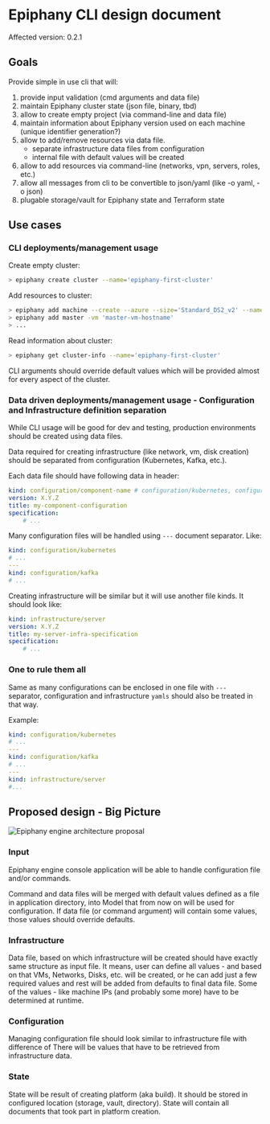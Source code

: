 # Epiphany CLI design document

Affected version: 0.2.1

## Goals

Provide simple in use cli that will:

1. provide input validation (cmd arguments and data file)
2. maintain Epiphany cluster state (json file, binary, tbd)
3. allow to create empty project (via command-line and data file)
4. maintain information about Epiphany version used on each machine (unique identifier generation?)
5. allow to add/remove resources via data file.
    - separate infrastructure data files from configuration
    - internal file with default values will be created
6. allow to add resources via command-line (networks, vpn, servers, roles, etc.)
7. allow all messages from cli to be convertible to json/yaml (like -o yaml, -o json)
8. plugable storage/vault for Epiphany state and Terraform state

## Use cases

### CLI deployments/management usage

Create empty cluster:

```bash
> epiphany create cluster --name='epiphany-first-cluster'
```

Add resources to cluster:

```bash
> epiphany add machine --create --azure --size='Standard_DS2_v2' --name='master-vm-hostname'
> epiphany add master -vm 'master-vm-hostname'
> ...
```

Read information about cluster:

```bash
> epiphany get cluster-info --name='epiphany-first-cluster'
```

CLI arguments should override default values which will be provided almost for every aspect of the cluster.

### Data driven deployments/management usage - Configuration and Infrastructure definition separation

While CLI usage will be good for dev and testing, production environments should be created using data files.

Data required for creating infrastructure (like network, vm, disk creation) should be separated from configuration (Kubernetes, Kafka, etc.).

Each data file should have following data in header:

```yaml
kind: configuration/component-name # configuration/kubernetes, configuration/kafka, configuration/monitoring, ...
version: X.Y.Z
title: my-component-configuration
specification:
    # ...
```

Many configuration files will be handled using `---` document separator. Like:

```yaml
kind: configuration/kubernetes
# ...
---
kind: configuration/kafka
# ...
```

Creating infrastructure will be similar but it will use another file kinds. It should look like:

```yaml
kind: infrastructure/server
version: X.Y.Z
title: my-server-infra-specification
specification:
    # ...
```

### One to rule them all

Same as many configurations can be enclosed in one file with `---` separator, configuration and infrastructure `yamls` should also be treated in that way.

Example:

```yaml
kind: configuration/kubernetes
# ...
---
kind: configuration/kafka
# ...
---
kind: infrastructure/server
#...
```

## Proposed design - Big Picture

![Epiphany engine architecture proposal](epiphany-engine.svg)

### Input

Epiphany engine console application will be able to handle configuration file and/or commands.

Command and data files will be merged with default values defined as a file in application directory, into Model that from now on will be used for configuration. If data file (or command argument) will contain some values, those values should override defaults.

### Infrastructure

Data file, based on which infrastructure will be created should have exactly same structure as input file. It means, user can define all values - and based on that VMs, Networks, Disks, etc. will be created, or he can add just a few required values and rest will be added from defaults to final data file. Some of the values - like machine IPs (and probably some more) have to be determined at runtime.

### Configuration

Managing configuration file should look similar to infrastructure file with difference of There will be values that have to be retrieved from infrastructure data.

### State

State will be result of creating platform (aka build). It should be stored in configured location (storage, vault, directory). State will contain all documents that took part in platform creation.
